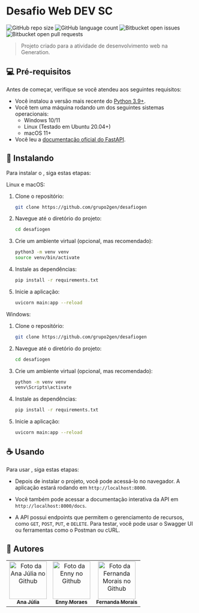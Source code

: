 # Desafio Web DEV SC

![GitHub repo size](https://img.shields.io/github/repo-size/iuricode/README-template?style=for-the-badge)
![GitHub language count]([https://img.shields.io/github/languages/count/iuricode/README-template?style=for-the-badge])
![Bitbucket open issues](https://img.shields.io/bitbucket/issues/iuricode/README-template?style=for-the-badge)
![Bitbucket open pull requests](https://img.shields.io/bitbucket/pr-raw/iuricode/README-template?style=for-the-badge)


> Projeto criado para a atividade de desenvolvimento web na Generation. 

## 💻 Pré-requisitos

Antes de começar, verifique se você atendeu aos seguintes requisitos:

- Você instalou a versão mais recente do [Python 3.9+](https://www.python.org/downloads/).
- Você tem uma máquina rodando um dos seguintes sistemas operacionais:
  - Windows 10/11
  - Linux (Testado em Ubuntu 20.04+)
  - macOS 11+
- Você leu a [documentação oficial do FastAPI](https://fastapi.tiangolo.com/).


## 🚀 Instalando <desafiogen>

Para instalar o <desafiogen>, siga estas etapas:

Linux e macOS:


1. Clone o repositório:
   ```bash
   git clone https://github.com/grupo2gen/desafiogen
   ```

2. Navegue até o diretório do projeto:
   ```bash
   cd desafiogen
   ```

3. Crie um ambiente virtual (opcional, mas recomendado):
   ```bash
   python3 -m venv venv
   source venv/bin/activate
   ```

4. Instale as dependências:
   ```bash
   pip install -r requirements.txt
   ```

5. Inicie a aplicação:
   ```bash
   uvicorn main:app --reload
   ```


Windows:


1. Clone o repositório:
   ```bash
   git clone https://github.com/grupo2gen/desafiogen
   ```

2. Navegue até o diretório do projeto:
   ```bash
   cd desafiogen
   ```

3. Crie um ambiente virtual (opcional, mas recomendado):
   ```bash
   python -m venv venv
   venv\Scripts\activate
   ```

4. Instale as dependências:
   ```bash
   pip install -r requirements.txt
   ```

5. Inicie a aplicação:
   ```bash
   uvicorn main:app --reload
   ```


## ☕ Usando <desafiogen>

Para usar <desafiogen>, siga estas etapas:

- Depois de instalar o projeto, você pode acessá-lo no navegador. A aplicação estará rodando em `http://localhost:8000`.

- Você também pode acessar a documentação interativa da API em `http://localhost:8000/docs`.

- A API possui endpoints que permitem o gerenciamento de recursos, como `GET`, `POST`, `PUT`, e `DELETE`. Para testar, você pode usar o Swagger UI ou ferramentas como o Postman ou cURL.


## 🤝 Autores

<table>
  <tr>
    <td align="center">
      <a href="#" title="defina o título do link">
        <img src="https://avatars3.githubusercontent.com/u/31936044" width="100px;" alt="Foto da Ana Júlia no Github"/><br>
        <sub>
          <b>Ana Júlia</b>
        </sub>
      </a>
    </td>
    <td align="center">
      <a href="#" title="defina o título do link">
        <img src="https://avatars.githubusercontent.com/u/104029186?s=400&u=05fcb06284a22d8c2a3abacd29a45ebdf45d3f18&v=4" width="100px;" alt="Foto da Enny no Github"/><br>
        <sub>
          <b>Enny Moraes</b>
        </sub>
      </a>
    </td>
    <td align="center">
      <a href="#" title="defina o título do link">
        <img src="https://avatars.githubusercontent.com/u/179770439?v=4" width="100px;" alt="Foto da Fernanda Morais no Github"/><br>
        <sub>
          <b>Fernanda Morais</b>
        </sub>
      </a>
    </td>
  </tr>
</table>
